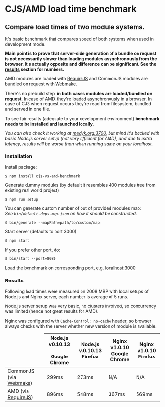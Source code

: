 # CJS/AMD load time benchmark
## Compare load times of two module systems.

It's basic benchmark that compares speed of both systems when used in development mode.

__Main point is to prove that server-side generation of a bundle on request is not necessarily slower than loading modules asynchronously from the browser. It's actually opposite and difference can be significant. See the [results](#results) section for numbers.__

AMD modules are loaded with [RequireJS](http://requirejs.org/) and CommonJS modules are bundled on request with [Webmake](https://github.com/medikoo/modules-webmake#modules-webmake).

There's no prebuild step, __in both cases modules are loaded/bundled on request__. In case of AMD, they're loaded asynchronously in a browser. In case of CJS when request occurs they're read from filesystem, bundled and served in one file.

To see fair results (adequate to your development environment) **benchmark needs to be installed and launched locally**.  

_You can also check it working at [medyk.org:3700](http://medyk.org:3700/), but mind it's backed with basic Node.js server setup (not very efficient for AMD), and due to extra latency, results will be worse than when running same on your localhost._


### Installation

Install package:

    $ npm install cjs-vs-amd-benchmark

Generate dummy modules (by default it resembles 400 modules tree from existing real world project)

    $ npm run setup

You can generate custom number of out of provided modules map:  
_See `bin/default-deps-map.json` on how it should be constructed_.

    $ bin/generate --mapPath=path/to/custom/map

Start server (defaults to port 3000)

    $ npm start

If you prefer other port, do:

    $ bin/start --port=8080

Load the benchmark on corresponding port, e.g. [localhost:3000](http://localhost:3000)


### Results

Following load times were measured on 2008 MBP with local setups of Node.js and Nginx server, each number is average of 5 runs.

Node.js server setup was very basic, no clusters involved, so concurrency was limited (hence not great results for AMD).

Nginx was configured with `Cache-Control: no-cache` header, so browser always checks with the server whether new version of module is available.

<table>
    <thead><tr><td></td>
    <th>Node.js v0.10.13<br /><br />Google Chrome</th>
		<th>Node.js v.0.10.13<br />Firefox</th>
		<th>Nginx v1.0.10<br />Google Chrome</th>
		<th>Nginx v1.0.10<br />Firefox</th>
	</tr></thead>
	<tbody>
		<tr>
			<td>CommonJS (via <a href="https://github.com/medikoo/modules-webmake">Webmake</a>)</td>
			<td>299ms</td>
			<td>273ms</td>
			<td>N/A</td>
			<td>N/A</td>
		</tr>
		<tr>
			<td>AMD (via <a href="http://requirejs.org/">RequireJS</a>)</td>
			<td>896ms</td>
			<td>548ms</td>
			<td>367ms</td>
			<td>569ms</td>
		</tr>
	</tbody>
</table>
